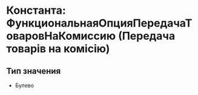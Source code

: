 ﻿# Константа: ФункциональнаяОпцияПередачаТоваровНаКомиссию (Передача товарів на комісію)

## Тип значения

- Булево

